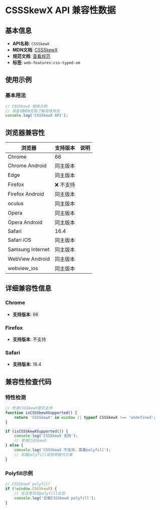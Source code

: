 # CSSSkewX API 兼容性数据

## 基本信息

- **API名称**: `CSSSkewX`
- **MDN文档**: [CSSSkewX](https://developer.mozilla.org/docs/Web/API/CSSSkewX)
- **规范文档**: [查看规范](https://drafts.css-houdini.org/css-typed-om/#cssskewx)
- **标签**: `web-features:css-typed-om`

## 使用示例

### 基本用法

```javascript
// CSSSkewX 使用示例
// 请查阅MDN文档了解具体用法
console.log('CSSSkewX API');
```

## 浏览器兼容性

| 浏览器 | 支持版本 | 说明 |
|--------|----------|------|
| Chrome | 66 |  |
| Chrome Android | 同主版本 |  |
| Edge | 同主版本 |  |
| Firefox | ❌ 不支持 |  |
| Firefox Android | 同主版本 |  |
| oculus | 同主版本 |  |
| Opera | 同主版本 |  |
| Opera Android | 同主版本 |  |
| Safari | 16.4 |  |
| Safari iOS | 同主版本 |  |
| Samsung Internet | 同主版本 |  |
| WebView Android | 同主版本 |  |
| webview_ios | 同主版本 |  |

## 详细兼容性信息

### Chrome

- **支持版本**: 66

### Firefox

- **支持版本**: 不支持

### Safari

- **支持版本**: 16.4

## 兼容性检查代码

### 特性检测

```javascript
// 检查CSSSkewX是否支持
function isCSSSkewXSupported() {
    return 'CSSSkewX' in window || typeof CSSSkewX !== 'undefined';
}

if (isCSSSkewXSupported()) {
    console.log('CSSSkewX 支持');
    // 使用CSSSkewX
} else {
    console.log('CSSSkewX 不支持，需要polyfill');
    // 加载polyfill或使用替代方案
}
```

### Polyfill示例

```javascript
// CSSSkewX polyfill
if (!window.CSSSkewX) {
    // 在这里添加polyfill实现
    console.log('加载CSSSkewX polyfill');
}
```

